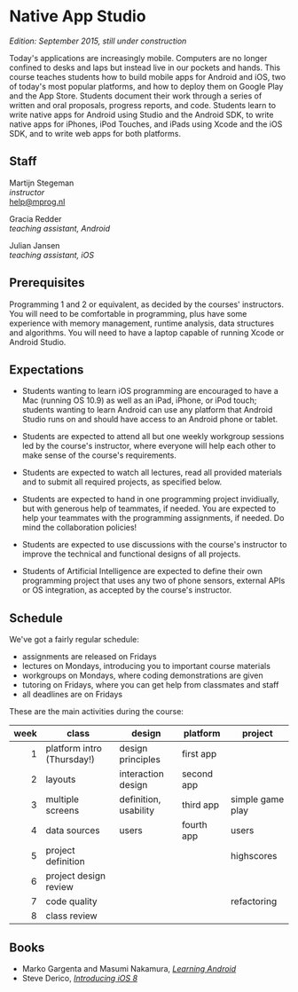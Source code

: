 # Native App Studio

*Edition: September 2015, still under construction*

Today's applications are increasingly mobile. Computers are no longer confined
to desks and laps but instead live in our pockets and hands. This course
teaches students how to build mobile apps for Android and iOS, two of today's
most popular platforms, and how to deploy them on Google Play and the App
Store. Students document their work through a series of written and oral
proposals, progress reports, and code. Students learn to write native apps for
Android using Studio and the Android SDK, to write native apps for iPhones,
iPod Touches, and iPads using Xcode and the iOS SDK, and to write web apps for
both platforms.

## Staff

Martijn Stegeman  
*instructor*  
<help@mprog.nl>

Gracia Redder  
*teaching assistant, Android*

Julian Jansen  
*teaching assistant, iOS*

## Prerequisites

Programming 1 and 2 or equivalent, as decided by the courses' instructors. You
will need to be comfortable in programming, plus have some experience with
memory management, runtime analysis, data structures and algorithms. You will
need to have a laptop capable of running Xcode or Android Studio.

## Expectations

* Students wanting to learn iOS programming are encouraged to have a Mac
  (running OS 10.9) as well as an iPad, iPhone, or iPod touch; students wanting
  to learn Android can use any platform that Android Studio runs on and should
  have access to an Android phone or tablet.

* Students are expected to attend all but one weekly workgroup sessions led by
  the course's instructor, where everyone will help each other to make sense of
  the course's requirements.

* Students are expected to watch all lectures, read all provided materials and
  to submit all required projects, as specified below.
  
* Students are expected to hand in one programming project invidiually, but
  with generous help of teammates, if needed. You are expected to help your
  teammates with the programming assignments, if needed. Do mind the
  collaboration policies!

* Students are expected to use discussions with the course's instructor to
  improve the technical and functional designs of all projects.

* Students of Artificial Intelligence are expected to define their own
  programming project that uses any two of phone sensors, external APIs or OS
  integration, as accepted by the course's instructor.

## Schedule

We've got a fairly regular schedule:

- assignments are released on Fridays
- lectures on Mondays, introducing you to important course materials
- workgroups on Mondays, where coding demonstrations are given
- tutoring on Fridays, where you can get help from classmates and staff
- all deadlines are on Fridays

These are the main activities during the course:

| week | class                      | design                | platform   | project          |  
| ---: | -------------------------- | --------------------- | ---------- | ---------------- |  
|    1 | platform intro (Thursday!) | design principles     | first app  |                  |  
|    2 | layouts                    | interaction design    | second app |                  |  
|    3 | multiple screens           | definition, usability | third app  | simple game play |  
|    4 | data sources               | users                 | fourth app | users            |  
|    5 | project definition         |                       |            | highscores       |  
|    6 | project design review      |                       |            |                  |  
|    7 | code quality               |                       |            | refactoring      |  
|    8 | class review               |                       |            |                  |  

## Books

- Marko Gargenta and Masumi Nakamura, [*Learning Android*](http://shop.oreilly.com/product/0636920023456.do)
- Steve Derico, [*Introducing iOS 8*](http://shop.oreilly.com/product/0636920034247.do)
